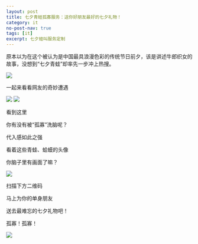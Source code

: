 ```yaml
---
layout: post
title: 七夕青蛙孤寡服务：送你好朋友最好的七夕礼物！
category: it
no-post-nav: true
tags: [it]
excerpt: 七夕蛙叫服务定制
---
```



原本以为在这个被认为是中国最具浪漫色彩的传统节日前夕，该是讲述牛郎织女的故事，没想到“七夕青蛙”却率先一步冲上热搜。

![](http://favorites.ren/assets/images/2020/it/qixi/qixi01.jpg)


一起来看看网友的奇妙遭遇

![](http://favorites.ren/assets/images/2020/it/qixi/qixi02.jpg)
![](http://favorites.ren/assets/images/2020/it/qixi/qixi03.jpg)

看到这里

你有没有被“孤寡”洗脑呢？


代入感如此之强

看着这些青蛙、蛤蟆的头像

你脑子里有画面了嘛？

![](http://favorites.ren/assets/images/2020/it/qixi/qixi04.jpg)


扫描下方二维码

马上为你的单身朋友

送去最难忘的七夕礼物吧！

孤寡！孤寡！

![](http://favorites.ren/assets/images/2020/it/qixi/qixi05.jpg)

